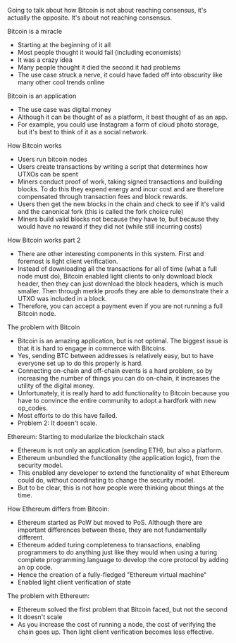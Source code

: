 Going to talk about how Bitcoin is not about reaching consensus, it's actually the opposite. It's about not reaching consensus.

Bitcoin is a miracle
- Starting at the beginning of it all
- Most people thought it would fail (including economists)
- It was a crazy idea
- Many people thought it died the second it had problems
- The use case struck a nerve, it could have faded off into obscurity like many other cool trends online

Bitcoin is an application
- The use case was digital money
- Although it can be thought of as a platform, it best thought of as an app.
- For example, you could use Instagram a form of cloud photo storage, but it's best to think of it as a social network.

How Bitcoin works
- Users run bitcoin nodes
- Users create transactions by writing a script that determines how UTXOs can be spent
- Miners conduct proof of work, taking signed transactions and building blocks. To do this they expend energy and incur cost and are therefore compensated through transaction fees and block rewards.
- Users then get the new blocks in the chain and check to see if it's valid and the canonical fork (this is called the fork choice rule)
- Miners build valid blocks not because they have to, but because they would have no reward if they did not (while still incurring costs)

How Bitcoin works part 2
- There are other interesting components in this system. First and foremost is light client verification.
- Instead of downloading all the transactions for all of time (what a full node must do), Bitcoin enabled light clients to only download block header, then they can just download the block headers, which is much smaller. Then through merkle proofs they are able to demonstrate their a UTXO was included in a block.
- Therefore, you can accept a payment even if you are not running a full Bitcoin node.

The problem with Bitcoin
- Bitcoin is an amazing application, but is not optimal. The biggest issue is that it is hard to engage in commerce with Bitcoins.
- Yes, sending BTC between addresses is relatively easy, but to have everyone set up to do this properly is hard.
- Connecting on-chain and off-chain events is a hard problem, so by increasing the number of things you can do on-chain, it increases the utility of the digital money.
- Unfortunately, it is really hard to add functionality to Bitcoin because you have to convince the entire community to adopt a hardfork with new op_codes.
- Most efforts to do this have failed.
- Problem 2: It doesn't scale.

Ethereum: Starting to modularize the blockchain stack
- Ethereum is not only an application (sending ETH), but also a platform.
- Ethereum unbundled the functionality (the application logic), from the security model.
- This enabled any developer to extend the functionality of what Ethereum could do, without coordinating to change the security model.
- But to be clear, this is not how people were thinking about things at the time.

How Ethereum differs from Bitcoin:
- Ethereum started as PoW but moved to PoS. Although there are important differences between these, they are not fundamentally different.
- Ethereum added turing completeness to transactions, enabling programmers to do anything just like they would when using a turing complete programming language to develop the core protocol by adding an op code.
- Hence the creation of a fully-fledged "Ethereum virtual machine"
- Enabled light client verification of state

The problem with Ethereum:
- Ethereum solved the first problem that Bitcoin faced, but not the second
- It doesn't scale
- As you increase the cost of running a node, the cost of verifying the chain goes up. Then light client verification becomes less effective.

